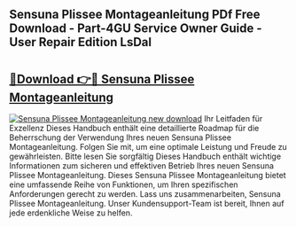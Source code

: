 ## Sensuna Plissee Montageanleitung PDf Free Download - Part-4GU Service Owner Guide - User Repair Edition LsDal

# <h2><a href="http://df7290.blite.top/?on=Sensuna+Plissee+Montageanleitung">🔗Download 👉🔴 Sensuna Plissee Montageanleitung</a></h2>

[![Sensuna Plissee Montageanleitung new download](https://i.imgur.com/lujVjoI.png)](http://df7290.blite.top/?on=Sensuna+Plissee+Montageanleitung)
Ihr Leitfaden für Exzellenz Dieses Handbuch enthält eine detaillierte Roadmap für die Beherrschung der Verwendung Ihres neuen Sensuna Plissee Montageanleitung. Folgen Sie mit, um eine optimale Leistung und Freude zu gewährleisten. Bitte lesen Sie sorgfältig Dieses Handbuch enthält wichtige Informationen zum sicheren und effektiven Betrieb Ihres neuen Sensuna Plissee Montageanleitung. Dieses Sensuna Plissee Montageanleitung bietet eine umfassende Reihe von Funktionen, um Ihren spezifischen Anforderungen gerecht zu werden. Lass uns zusammenarbeiten, Sensuna Plissee Montageanleitung. Unser Kundensupport-Team ist bereit, Ihnen auf jede erdenkliche Weise zu helfen.
